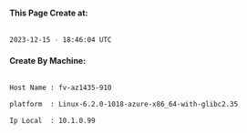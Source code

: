 
   
#### This Page Create at:

```bash

2023-12-15 - 18:46:04 UTC

```

#### Create By Machine:

```bash

Host Name : fv-az1435-910

platform  : Linux-6.2.0-1018-azure-x86_64-with-glibc2.35

Ip Local  : 10.1.0.99

```

